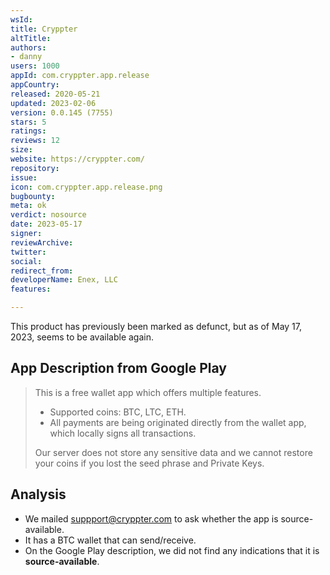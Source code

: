```yaml
---
wsId: 
title: Cryppter
altTitle: 
authors:
- danny
users: 1000
appId: com.cryppter.app.release
appCountry: 
released: 2020-05-21
updated: 2023-02-06
version: 0.0.145 (7755)
stars: 5
ratings: 
reviews: 12
size: 
website: https://cryppter.com/
repository: 
issue: 
icon: com.cryppter.app.release.png
bugbounty: 
meta: ok
verdict: nosource
date: 2023-05-17
signer: 
reviewArchive: 
twitter: 
social: 
redirect_from: 
developerName: Enex, LLC
features: 

---
```


This product has previously been marked as defunct, but as of May 17, 2023, seems to be available again. 

## App Description from Google Play 

> This is a free wallet app which offers multiple features.
> - Supported coins: BTC, LTC, ETH.
> - All payments are being originated directly from the wallet app, which locally signs all transactions.
>
> Our server does not store any sensitive data and we cannot restore your coins if you lost the seed phrase and Private Keys.

## Analysis 

- We mailed suppport@cryppter.com to ask whether the app is source-available. 
- It has a BTC wallet that can send/receive.
- On the Google Play description, we did not find any indications that it is **source-available**. 